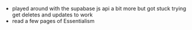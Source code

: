 - played around with the supabase js api a bit more but got stuck trying get deletes and updates to work
- read a few pages of Essentialism
